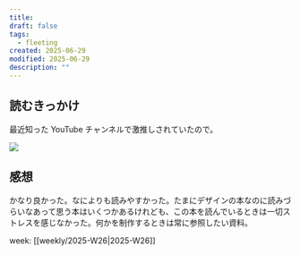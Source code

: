 ```yaml
---
title: 
draft: false
tags:
  - fleeting
created: 2025-06-29
modified: 2025-06-29
description: ""
---
```

## 読むきっかけ

最近知った YouTube チャンネルで激推しされていたので。

![](https://youtu.be/-zGqbLIXRpY?si=2UUxhrYxfH-yTmsh)

## 感想

かなり良かった。なによりも読みやすかった。たまにデザインの本なのに読みづらいなあって思う本はいくつかあるけれども、この本を読んでいるときは一切ストレスを感じなかった。何かを制作するときは常に参照したい資料。

week: [[weekly/2025-W26|2025-W26]]
